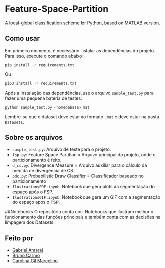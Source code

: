 # Feature-Space-Partition
A local-global classification scheme for Python, based on MATLAB version.

## Como usar
Em primeiro momento, é necessário instalar as dependências do projeto. Para isso, execute o comando abaixo:
```bash
pip install -r requirements.txt
```
Ou
```bash
pip3 install -r requirements.txt
```

Após a instalação das dependências, use o arquivo `sample_test.py` para fazer uma pequena bateria de testes:
```bash 
python sample_test.py <nomedabase>.mat
```
Lembre-se que o dataset deve estar no formato `.mat` e deve estar na pasta `Datasets`.

## Sobre os arquivos
- `sample_test.py`: Arquivo de teste para o projeto.
- `fsp.py`: Feature Space Partition = Arquivo principal do projeto, onde o particionamento é feito.
- `d_cs.py`: Divergence Measure = Arquivo auxiliar para o cálculo da medida de divergência de CS.
- `pdc.py`: Probabilistic Draw Classifier = Classificador baseado no particionamento
- `IlustrationsPDF.ipynb`: Notebook que gera plots da segmentação do espaço após o FSP.
- `IlustrationsGIF.ipynb`: Notebook que gera um GIF com a segmentação do espaço após o FSP.

##Notebooks
O repositório conta com Notebooks que ilustram melhor o funcionamento das funções principais e também conta com as decisões na limpagem dos Datasets.



## Feito por
- [Gabriel Amaral](https://github.com/amaral220x)
- [Bruno Carmo](https://la.mathworks.com/matlabcentral/profile/authors/7908674)
- [Carolina Gil Marcelino](https://www.mathworks.com/matlabcentral/fileexchange/112245-feature-space-partition-fsp)
